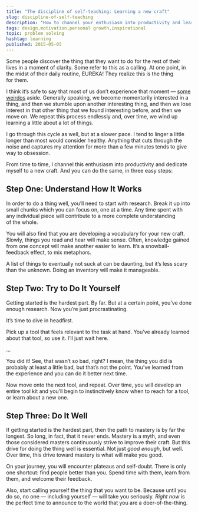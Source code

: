 ```yaml
---
title: "The discipline of self-teaching: Learning a new craft"
slug: discipline-of-self-teaching
description: "How to channel your enthusiasm into productivity and learn a new craft, in three easy steps."
tags: design,motivation,personal growth,inspirational
topic: problem solving
hashtag: learning
published: 2015-05-05
---
```


Some people discover the thing that they want to do for the rest of their lives in a moment of clarity. Some refer to this as a calling. At one point, in the midst of their daily routine, EUREKA! They realize this is the thing for them.

I think it’s safe to say that most of us don’t experience that moment — [some weirdos](http://bermancreative.com/blog/subjectivity-vs-objectivity) aside. Generally speaking, we become momentarily interested in a thing, and then we stumble upon another interesting thing, and then we lose interest in that other thing that we found interesting before, and then we move on. We repeat this process endlessly and, over time, we wind up learning a little about a lot of things.

I go through this cycle as well, but at a slower pace. I tend to linger a little longer than most would consider healthy. Anything that cuts through the noise and captures my attention for more than a few minutes tends to give way to obsession.

From time to time, I channel this enthusiasm into productivity and dedicate myself to a new craft. And you can do the same, in three easy steps:

## Step One: Understand How It Works

In order to do a thing well, you’ll need to start with research. Break it up into small chunks which you can focus on, one at a time. Any time spent with any individual piece will contribute to a more complete understanding of the whole.

You will also find that you are developing a vocabulary for your new craft. Slowly, things you read and hear will make sense. Often, knowledge gained from one concept will make another easier to learn. It’s a snowball-feedback effect, to mix metaphors.

A list of things to eventually not suck at can be daunting, but it’s less scary than the unknown. Doing an inventory will make it manageable.

## Step Two: Try to Do It Yourself

Getting started is the hardest part. By far. But at a certain point, you’ve done enough research. Now you’re just procrastinating.

It’s time to dive in headfirst.

Pick up a tool that feels relevant to the task at hand. You’ve already learned about that tool, so use it. I’ll just wait here.

…

You did it! See, that wasn’t so bad, right? I mean, the thing you did is probably at least a little bad, but that’s not the point. You’ve learned from the experience and you can do it better next time.

Now move onto the next tool, and repeat. Over time, you will develop an entire tool kit and you’ll begin to instinctively know when to reach for a tool, or learn about a new one.

## Step Three: Do It Well

If getting started is the hardest part, then the path to mastery is by far the longest. So long, in fact, that it never ends. Mastery is a myth, and even those considered masters continuously strive to improve their craft. But this drive for doing the thing well is essential. Not just _good enough_, but well. Over time, this drive toward mastery is what will make you good.

On your journey, you will encounter plateaus and self-doubt. There is only one shortcut: find people better than you. Spend time with them, learn from them, and welcome their feedback.

Also, start calling yourself the thing that you want to be. Because until you do so, no one — including yourself — will take you seriously. _Right now_ is the perfect time to announce to the world that you are a doer-of-the-thing.
